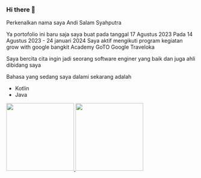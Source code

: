 ### Hi there 👋

<!--
**Lamz16/Lamz16** is a ✨ _special_ ✨ repository because its `README.md` (this file) appears on your GitHub profile.

Here are some ideas to get you started:

- 🔭 I’m currently working on ...
- 🌱 I’m currently learning ...
- 👯 I’m looking to collaborate on ...
- 🤔 I’m looking for help with ...
- 💬 Ask me about ...
- 📫 How to reach me: ...
- 😄 Pronouns: ...
- ⚡ Fun fact: ...
-->

  Perkenalkan nama saya Andi Salam Syahputra

  Ya portofolio ini baru saja saya buat pada tanggal 17 Agustus 2023
  Pada 14 Agustus 2023 - 24 januari 2024 Saya aktif mengikuti program kegiatan grow with google bangkit Academy GoTO Google Traveloka 

  Saya bercita cita ingin jadi seorang software enginer yang baik dan juga ahli dibidang saya

  Bahasa yang sedang saya dalami sekarang adalah 
   * Kotlin
   * Java
  
<p align="left">
<a href="https://github.com/Lamz16">
  <img height="180em" src="https://github-readme-stats-eight-theta.vercel.app/api?username=lamz16&show_icons=true&theme=algolia&include_all_commits=true&count_private=true"/>
  <img height="180em" src="https://github-readme-stats-eight-theta.vercel.app/api/top-langs/?username=lamz16layout=compact&langs_count=8&theme=algolia"/>
</a>
</p
